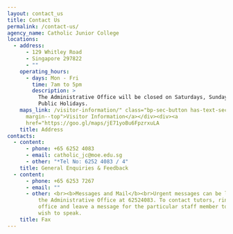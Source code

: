 ```yaml
---
layout: contact_us
title: Contact Us
permalink: /contact-us/
agency_name: Catholic Junior College
locations:
  - address:
      - 129 Whitley Road
      - Singapore 297822
      - ""
    operating_hours:
      - days: Mon - Fri
        time: 7am to 5pm
        description: >
          The Administrative Office will be closed on Saturdays, Sundays and
          Public Holidays.
    maps_link: /visitor-information/" class="bp-sec-button has-text-secondary
      margin--top">Visitor Information</a></div><div><a
      href="https://goo.gl/maps/jE71yoBu6FpzrxuLA
    title: Address
contacts:
  - content:
      - phone: +65 6252 4083
      - email: catholic_jc@moe.edu.sg
      - other: "*Tel No: 6252 4083 / 4"
    title: General Enquiries & Feedback
  - content:
      - phone: +65 6253 7267
      - email: ""
      - other: <br><b>Messages and Mail</b><br>Urgent messages can be left by ringing
          the Administrative Office at 62524083. To contact tutors, ring the
          office and leave a message for the particular staff member to whom you
          wish to speak.
    title: Fax
---
```

